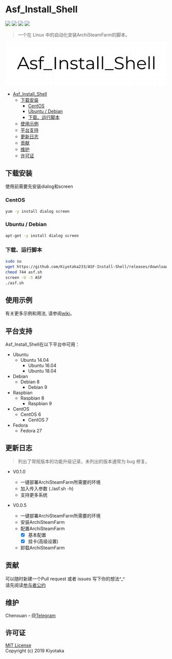 # Asf_Install_Shell

[![](https://img.shields.io/github/issues/Kiyotaka233/ASF-Install-Shell.svg)](https://github.com/Kiyotaka233/ASF-Install-Shell/issues)
[![](https://img.shields.io/github/forks/Kiyotaka233/ASF-Install-Shell.svg)](https://github.com/Kiyotaka233/ASF-Install-Shell/network/members)
[![](https://img.shields.io/github/stars/Kiyotaka233/ASF-Install-Shell.svg)](https://github.com/Kiyotaka233/ASF-Install-Shell/stargazers)
[![](https://img.shields.io/github/license/Kiyotaka233/ASF-Install-Shell.svg)](https://mit-license.org/)
> 一个在 Linux 中的自动化安装ArchiSteamFarm的脚本。 

![](Logo.png)

<!-- TOC -->

- [Asf_Install_Shell](#asf_install_shell)
    - [下载安装](#下载安装)
        - [CentOS](#centos)
        - [Ubuntu / Debian](#ubuntu--debian)
        - [下载、运行脚本](#下载运行脚本)
    - [使用示例](#使用示例)
    - [平台支持](#平台支持)
    - [更新日志](#更新日志)
    - [贡献](#贡献)
    - [维护](#维护)
    - [许可证](#许可证)

<!-- /TOC -->

## 下载安装

使用前需要先安装dialog和screen  

### CentOS

```sh
yum -y install dialog screen
```

### Ubuntu / Debian

```sh
apt-get -y install dialog screen
```

### 下载、运行脚本

```sh
sudo su 
wget https://github.com/Kiyotaka233/ASF-Install-Shell/releases/download/v0.1.0/asf.sh -O asf.sh
chmod 744 asf.sh
screen -U -S ASF
./asf.sh
```

## 使用示例

有关更多示例和用法, 请参阅[wiki](https://github.com/Kiyotaka233/ASF-Install-Shell/wiki)。

## 平台支持  

Asf_Install_Shell在以下平台中可用：  

- Ubuntu  
  - Ubuntu 14.04  
    - Ubuntu 16.04  
    - Ubuntu 18.04  
- Debian  
  - Debian 8  
    - Debian 9  
- Raspbian  
  - Raspbian 8
    - Raspbian 9
- CentOS
  - CentOS 6
    - CentOS 7
- Fedora
  - Fedora 27

## 更新日志

> 列出了常规版本的功能升级记录，未列出的版本通常为 bug 修复。

* V0.1.0
    * 一键部署ArchiSteamFarm所需要的环境
	* 加入传入参数 (./asf.sh -h)
	* 支持更多系统

* V0.0.5
    * 一键部署ArchiSteamFarm所需要的环境
	* 安装ArchiSteamFarm
	* 配置ArchiSteamFarm
        - [x] 基本配置
        - [x] 挂卡(高级设置)
	* 卸载ArchiSteamFarm  

## 贡献

可以随时新建一个Pull request 或者 issues 写下你的想法^_^  
请先阅读[参与者公约](https://www.contributor-covenant.org/zh-cn/version/1/4/code-of-conduct)  

## 维护

Chenxuan – [@Telegram](https://t.me/Chenxuan_Zhao)  

## 许可证

[MIT License](https://github.com/Kiyotaka233/ASF-Install-Shell/blob/master/LICENSE)  
Copyright (c) 2019 Kiyotaka  